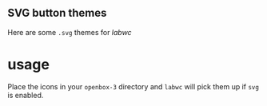 ## SVG button themes

Here are some `.svg` themes for _labwc_

# usage

Place the icons in your `openbox-3` directory and `labwc` will pick them up if `svg` is enabled.
